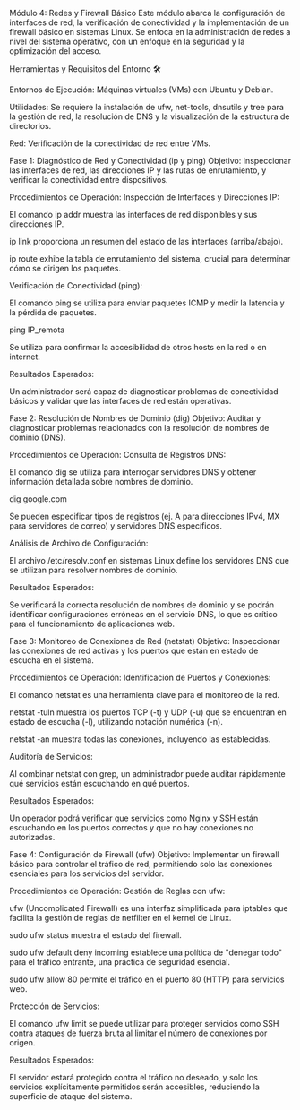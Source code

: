 Módulo 4: Redes y Firewall Básico
Este módulo abarca la configuración de interfaces de red, la verificación de conectividad y la implementación de un firewall básico en sistemas Linux. Se enfoca en la administración de redes a nivel del sistema operativo, con un enfoque en la seguridad y la optimización del acceso.

Herramientas y Requisitos del Entorno 🛠️

Entornos de Ejecución: Máquinas virtuales (VMs) con Ubuntu y Debian.

Utilidades: Se requiere la instalación de ufw, net-tools, dnsutils y tree para la gestión de red, la resolución de DNS y la visualización de la estructura de directorios.

Red: Verificación de la conectividad de red entre VMs.

Fase 1: Diagnóstico de Red y Conectividad (ip y ping)
Objetivo: Inspeccionar las interfaces de red, las direcciones IP y las rutas de enrutamiento, y verificar la conectividad entre dispositivos.

Procedimientos de Operación:
Inspección de Interfaces y Direcciones IP:

El comando ip addr muestra las interfaces de red disponibles y sus direcciones IP.

ip link proporciona un resumen del estado de las interfaces (arriba/abajo).

ip route exhibe la tabla de enrutamiento del sistema, crucial para determinar cómo se dirigen los paquetes.

Verificación de Conectividad (ping):

El comando ping se utiliza para enviar paquetes ICMP y medir la latencia y la pérdida de paquetes.

ping IP_remota

Se utiliza para confirmar la accesibilidad de otros hosts en la red o en internet.

Resultados Esperados:

Un administrador será capaz de diagnosticar problemas de conectividad básicos y validar que las interfaces de red están operativas.

Fase 2: Resolución de Nombres de Dominio (dig)
Objetivo: Auditar y diagnosticar problemas relacionados con la resolución de nombres de dominio (DNS).

Procedimientos de Operación:
Consulta de Registros DNS:

El comando dig se utiliza para interrogar servidores DNS y obtener información detallada sobre nombres de dominio.

dig google.com

Se pueden especificar tipos de registros (ej. A para direcciones IPv4, MX para servidores de correo) y servidores DNS específicos.

Análisis de Archivo de Configuración:

El archivo /etc/resolv.conf en sistemas Linux define los servidores DNS que se utilizan para resolver nombres de dominio.

Resultados Esperados:

Se verificará la correcta resolución de nombres de dominio y se podrán identificar configuraciones erróneas en el servicio DNS, lo que es crítico para el funcionamiento de aplicaciones web.

Fase 3: Monitoreo de Conexiones de Red (netstat)
Objetivo: Inspeccionar las conexiones de red activas y los puertos que están en estado de escucha en el sistema.

Procedimientos de Operación:
Identificación de Puertos y Conexiones:

El comando netstat es una herramienta clave para el monitoreo de la red.

netstat -tuln muestra los puertos TCP (-t) y UDP (-u) que se encuentran en estado de escucha (-l), utilizando notación numérica (-n).

netstat -an muestra todas las conexiones, incluyendo las establecidas.

Auditoría de Servicios:

Al combinar netstat con grep, un administrador puede auditar rápidamente qué servicios están escuchando en qué puertos.

Resultados Esperados:

Un operador podrá verificar que servicios como Nginx y SSH están escuchando en los puertos correctos y que no hay conexiones no autorizadas.

Fase 4: Configuración de Firewall (ufw)
Objetivo: Implementar un firewall básico para controlar el tráfico de red, permitiendo solo las conexiones esenciales para los servicios del servidor.

Procedimientos de Operación:
Gestión de Reglas con ufw:

ufw (Uncomplicated Firewall) es una interfaz simplificada para iptables que facilita la gestión de reglas de netfilter en el kernel de Linux.

sudo ufw status muestra el estado del firewall.

sudo ufw default deny incoming establece una política de "denegar todo" para el tráfico entrante, una práctica de seguridad esencial.

sudo ufw allow 80 permite el tráfico en el puerto 80 (HTTP) para servicios web.

Protección de Servicios:

El comando ufw limit se puede utilizar para proteger servicios como SSH contra ataques de fuerza bruta al limitar el número de conexiones por origen.

Resultados Esperados:

El servidor estará protegido contra el tráfico no deseado, y solo los servicios explícitamente permitidos serán accesibles, reduciendo la superficie de ataque del sistema.